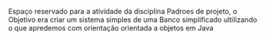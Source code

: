 Espaço reservado para a atividade da disciplina Padroes de projeto, o Objetivo era criar um sistema simples de uma Banco simplificado ultilizando o que apredemos com orientação orientada a objetos em Java
